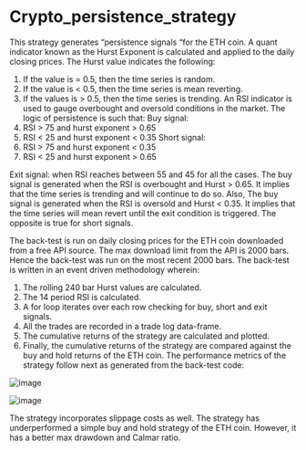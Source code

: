 # Crypto_persistence_strategy

This strategy generates “persistence signals “for the ETH coin. A quant indicator known as the Hurst Exponent is calculated and applied to the daily closing prices. The Hurst value indicates the following:
1.	If the value is = 0.5, then the time series is random.
2.	If the value is < 0.5, then the time series is mean reverting.
3.	If the values is > 0.5, then the time series is trending.
An RSI indicator is used to gauge overbought and oversold conditions in the market. The logic of persistence is such that:
Buy signal:
1.	RSI > 75 and hurst exponent > 0.65
2.	RSI < 25 and hurst exponent < 0.35
Short signal:
1.	RSI > 75 and hurst exponent < 0.35
2.	RSI < 25 and hurst exponent > 0.65

Exit signal:  when RSI reaches between 55 and 45 for all the cases.
The buy signal is generated when the RSI is overbought and Hurst > 0.65. It implies that the time series is trending and will continue to do so. Also,
The buy signal is generated when the RSI is oversold and Hurst < 0.35. It implies that the time series will mean revert until the exit condition is triggered.
The opposite is true for short signals.

The back-test is run on daily closing prices for the ETH coin downloaded from a free API source.
The max download limit from the API is 2000 bars. Hence the back-test was run on the most recent 2000 bars.
The back-test is written in an event driven methodology wherein:
1.	The rolling 240 bar Hurst values are calculated.
2.	The 14 period RSI is calculated.
3.	A for loop iterates over each row checking for buy, short and exit signals.
4.	All the trades are recorded in a trade log data-frame.
5.	The cumulative returns of the strategy are calculated and plotted.
6.	 Finally, the cumulative returns of the strategy are compared against the buy and hold returns of the ETH coin.
The performance metrics of the strategy follow next as generated from the back-test code:

![image](https://github.com/user-attachments/assets/ab724d16-590c-4519-b639-b72145d612fe)

![image](https://github.com/user-attachments/assets/44381b3c-1aa4-495d-b9ee-89e808c82fd0)

The strategy incorporates slippage costs as well.
The strategy has underperformed a simple buy and hold strategy of the ETH coin. However, it has a better max drawdown and Calmar ratio.


